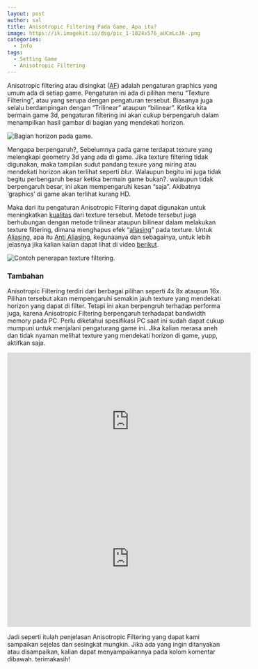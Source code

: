 ```yaml
---
layout: post
author: sal
title: Anisotropic Filtering Pada Game, Apa itu?
image: https://ik.imagekit.io/dsg/pic_1-1024x576_aUCmLcJA-.png
categories:
  - Info
tags:
  - Setting Game
  - Anisotropic Filtering
---
```

Anisotropic filtering atau disingkat ([AF](https://youtu.be/IjT6__o0PFE)) adalah pengaturan graphics yang umum ada di setiap game. Pengaturan ini ada di pilihan menu “Texture Filtering”, atau yang serupa dengan pengaturan tersebut. Biasanya juga selalu berdampingan dengan “Trilinear” ataupun “bilinear”. Ketika kita bermain game 3d, pengaturan filtering ini akan cukup berpengaruh dalam menampilkan hasil gambar di bagian yang mendekati horizon.

![Bagian horizon pada game.](https://ik.imagekit.io/dsg/pic_2-1024x576_FIIGdw5D6.png "Bagian horizon pada game.")

Mengapa berpengaruh?, Sebelumnya pada game terdapat texture yang melengkapi geometry 3d yang ada di game. Jika texture filtering tidak digunakan, maka tampilan sudut pandang texure yang miring atau mendekati horizon akan terlihat seperti *blur*. Walaupun begitu ini juga tidak begitu perbengaruh besar ketika bermain game bukan?. walaupun tidak berpengaruh besar, ini akan mempengaruhi kesan “saja”. Akibatnya ‘graphics’ di game akan terlihat kurang HD.

Maka dari itu pengaturan Anisotropic Filtering dapat digunakan untuk meningkatkan [kualitas](https://localhost/dsg-localhost/mengenal-supersampling-pada-video-game/) dari texture tersebut. Metode tersebut juga berhubungan dengan metode trilinear ataupun bilinear dalam melakukan texture filtering, dimana menghapus efek “[aliasing](https://youtu.be/PotQ_yCqIjI)” pada texture. Untuk [Aliasing](https://youtu.be/PotQ_yCqIjI), apa itu [Anti Aliasing](https://youtu.be/PotQ_yCqIjI), kegunaanya dan sebagainya, untuk lebih jelasnya jika kalian kalian dapat lihat di video [berikut](https://youtu.be/PotQ_yCqIjI).

![Contoh penerapan texture filtering.](https://ik.imagekit.io/dsg/pic_3-1024x737_cgeix3XAa.jpg "Contoh penerapan texture filtering.")

### Tambahan

Anisotropic Filtering terdiri dari berbagai pilihan seperti 4x 8x ataupun 16x. Pilihan tersebut akan mempengaruhi semakin jauh texture yang mendekati horizon yang dapat di filter. Tetapi ini akan berpengruh terhadap performa juga, karena Anisotropic Filtering berpengaruh terhadapat bandwidth memory pada PC. Perlu diketahui spesifikasi PC saat ini sudah dapat cukup mumpuni untuk menjalani pengaturang game ini. Jika kalian merasa aneh dan tidak nyaman melihat texture yang mendekati horizon di game, yupp, aktifkan saja.

<div class="embed-container"><iframe width="560" height="315" src="https://www.youtube.com/embed/IjT6__o0PFE" frameborder="0" allow="accelerometer; autoplay; clipboard-write; encrypted-media; gyroscope; picture-in-picture" allowfullscreen></iframe><div class="embed-container">

<div class="embed-container"><iframe width="560" height="315" src="https://www.youtube.com/embed/IjT6__o0PFE" frameborder="0" allow="accelerometer; autoplay; clipboard-write; encrypted-media; gyroscope; picture-in-picture" allowfullscreen></iframe><div class="embed-container">

Jadi seperti itulah penjelasan Anisotropic Filtering yang dapat kami sampaikan sejelas dan sesingkat mungkin. Jika ada yang ingin ditanyakan atau disampaikan, kalian dapat menyampaikannya pada kolom komentar dibawah. terimakasih!